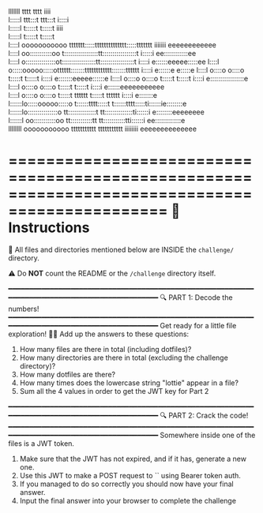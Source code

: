                                                                                                
                                                                                               
lllllll                           tttt               tttt            iiii                      
l:::::l                        ttt:::t            ttt:::t           i::::i                     
l:::::l                        t:::::t            t:::::t            iiii                      
l:::::l                        t:::::t            t:::::t                                      
 l::::l    ooooooooooo   ttttttt:::::tttttttttttttt:::::ttttttt    iiiiiii     eeeeeeeeeeee    
 l::::l  oo:::::::::::oo t:::::::::::::::::tt:::::::::::::::::t    i:::::i   ee::::::::::::ee  
 l::::l o:::::::::::::::ot:::::::::::::::::tt:::::::::::::::::t     i::::i  e::::::eeeee:::::ee
 l::::l o:::::ooooo:::::otttttt:::::::tttttttttttt:::::::tttttt     i::::i e::::::e     e:::::e
 l::::l o::::o     o::::o      t:::::t            t:::::t           i::::i e:::::::eeeee::::::e
 l::::l o::::o     o::::o      t:::::t            t:::::t           i::::i e:::::::::::::::::e 
 l::::l o::::o     o::::o      t:::::t            t:::::t           i::::i e::::::eeeeeeeeeee  
 l::::l o::::o     o::::o      t:::::t    tttttt  t:::::t    tttttt i::::i e:::::::e           
l::::::lo:::::ooooo:::::o      t::::::tttt:::::t  t::::::tttt:::::ti::::::ie::::::::e          
l::::::lo:::::::::::::::o      tt::::::::::::::t  tt::::::::::::::ti::::::i e::::::::eeeeeeee  
l::::::l oo:::::::::::oo         tt:::::::::::tt    tt:::::::::::tti::::::i  ee:::::::::::::e  
llllllll   ooooooooooo             ttttttttttt        ttttttttttt  iiiiiiii    eeeeeeeeeeeeee 


===============================================================================================
                                    📝 Instructions
===============================================================================================
📁 All files and directories mentioned below are INSIDE the `challenge/` directory.

⚠️ Do **NOT** count the README or the `/challenge` directory itself.

━━━━━━━━━━━━━━━━━━━━━━━━━━━━━━━━━━━━━━━━━━━━━━━━━━━━━━━━━━━━━━━━━━━━━━━━━━━━━━━━━━━━━━━━━━━━━━━
🔍 PART 1: Decode the numbers!
━━━━━━━━━━━━━━━━━━━━━━━━━━━━━━━━━━━━━━━━━━━━━━━━━━━━━━━━━━━━━━━━━━━━━━━━━━━━━━━━━━━━━━━━━━━━━━━
Get ready for a little file exploration! 🕵️‍♀️
Add up the answers to these questions: 
1. How many files are there in total (including dotfiles)? 
2. How many directories are there in total (excluding the challenge directory)?
3. How many dotfiles are there?
4. How many times does the lowercase string "lottie" appear in a file?
5. Sum all the 4 values in order to get the JWT key for Part 2


━━━━━━━━━━━━━━━━━━━━━━━━━━━━━━━━━━━━━━━━━━━━━━━━━━━━━━━━━━━━━━━━━━━━━━━━━━━━━━━━━━━━━━━━━━━━━━━
🔍 PART 2: Crack the code!
━━━━━━━━━━━━━━━━━━━━━━━━━━━━━━━━━━━━━━━━━━━━━━━━━━━━━━━━━━━━━━━━━━━━━━━━━━━━━━━━━━━━━━━━━━━━━━━
Somewhere inside one of the files is a JWT token. 

1. Make sure that the JWT has not expired, and if it has, generate a new one.
2. Use this JWT to make a POST request to `` using Bearer token auth.
3. If you managed to do so correctly you should now have your final answer.
4. Input the final answer into your browser to complete the challenge
   

